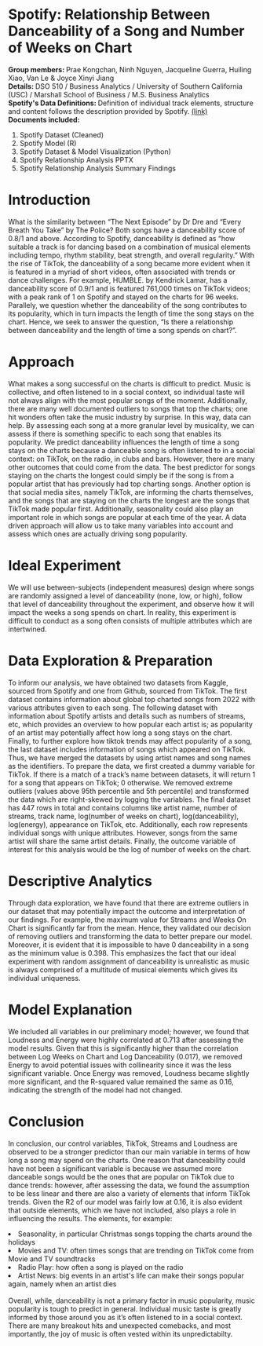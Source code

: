 # Spotify: Relationship Between Danceability of a Song and Number of Weeks on Chart
<b> Group members: </b> Prae Kongchan, Ninh Nguyen, Jacqueline Guerra, Huiling Xiao, Van Le & Joyce Xinyi Jiang
<br> 
<b> Details: </b> DSO 510 / Business Analytics / University of Southern California (USC) / Marshall School of Business / M.S. Business Analytics
<br>
<b> Spotify's Data Definitions: </b> Definition of individual track elements, structure and content follows the description provided by Spotify. 
<a href="https://developer.spotify.com/documentation/web-api/reference/#/operations/get-audio-analysis"> (link) </a>
</br>
<b> Documents included: </b>
<ol>
  <li> Spotify Dataset (Cleaned) </li>
  <li> Spotify Model (R) </li>
  <li> Spotify Dataset & Model Visualization (Python) </li>
  <li> Spotify Relationship Analysis PPTX </li>
  <li> Spotify Relationship Analysis Summary Findings </li>
</ol>


# Introduction
What is the similarity between “The Next Episode” by Dr Dre and “Every Breath You Take” by The Police? Both songs have a danceability score of 0.8/1 and above. According to Spotify, danceability is defined as “how suitable a track is for dancing based on a combination of musical elements including tempo, rhythm stability, beat strength, and overall regularity.” With the rise of TikTok, the danceability of a song became more evident when it is featured in a myriad of short videos, often associated with trends or dance challenges. For example, HUMBLE. by Kendrick Lamar, has a danceability score of 0.9/1 and is featured 761,000 times on TikTok videos; with a peak rank of 1 on Spotify and stayed on the charts for 96 weeks. Parallely, we question whether the danceability of the song contributes to its popularity, which in turn impacts the length of time the song stays on the chart. Hence, we seek to answer the question, “Is there a relationship between danceability and the length of time a song spends on chart?”.

# Approach
What makes a song successful on the charts is difficult to predict. Music is collective, and often listened to in a social context, so individual taste will not always align with the most popular songs of the moment. Additionally, there are many well documented outliers to songs that top the charts; one hit wonders often take the music industry by surprise. In this way, data can help. By assessing each song at a more granular level by musicality, we can assess if there is something specific to each song that enables its popularity. We predict danceability influences the length of time a song stays on the charts because a danceable song is often listened to in a social context: on TikTok, on the radio, in clubs and bars. However, there are many other outcomes that could come from the data. The best predictor for songs staying on the charts the longest could simply be if the song is from a popular artist that has previously had top charting songs. Another option is that social media sites, namely TikTok, are informing the charts themselves, and the songs that are staying on the charts the longest are the songs that TikTok made popular first. Additionally, seasonality could also play an important role in which songs are popular at each time of the year. A data driven approach will allow us to take many variables into account and assess which ones are actually driving song popularity.

# Ideal Experiment
We will use between-subjects (independent measures) design where songs are randomly assigned a level of danceability (none, low, or high), follow that level of danceability throughout the experiment, and observe how it will impact the weeks a song spends on chart. In reality, this experiment is difficult to conduct as a song often consists of multiple attributes which are intertwined.

# Data Exploration & Preparation
To inform our analysis, we have obtained two datasets from Kaggle, sourced from Spotify and one from Github, sourced from TikTok. The first dataset contains information about global top charted songs from 2022 with various attributes given to each song. The following dataset with information about Spotify artists and details such as numbers of streams, etc, which provides an overview to how popular each artist is; as popularity of an artist may potentially affect how long a song stays on the chart. Finally, to further explore how tiktok trends may affect popularity of a song, the last dataset includes information of songs which appeared on TikTok.
<br>
Thus, we have merged the datasets by using artist names and song names as the identifiers. To prepare the data, we first created a dummy variable for TikTok. If there is a match of a track’s name between datasets, it will return 1 for a song that appears on TikTok; 0 otherwise. We removed extreme outliers (values above 95th percentile and 5th percentile) and transformed the data which are right-skewed by logging the variables. The final dataset has 447 rows in total and contains columns like artist name, number of streams, track name, log(number of weeks on chart), log(danceability), log(energy), appearance on TikTok, etc. Additionally, each row represents individual songs with unique attributes. However, songs from the same artist will share the same artist details. Finally, the outcome variable of interest for this analysis would be the log of number of weeks on the chart. </br>

# Descriptive Analytics 
Through data exploration, we have found that there are extreme outliers in our dataset that may potentially impact the outcome and interpretation of our findings. For example, the maximum value for Streams and Weeks On Chart is significantly far from the mean. Hence, they validated our decision of removing outliers and transforming the data to better prepare our model. Moreover, it is evident that it is impossible to have 0 danceability in a song as the minimum value is 0.398. This emphasizes the fact that our ideal experiment with random assignment of danceability is unrealistic as music is always comprised of a multitude of musical elements which gives its individual uniqueness. 

# Model Explanation
We included all variables in our preliminary model; however, we found that Loudness and Energy were highly correlated at 0.713 after assessing the model results. Given that this is significantly higher than the correlation between Log Weeks on Chart and Log Danceability (0.017), we removed Energy to avoid potential issues with collinearity since it was the less significant variable. Once Energy was removed, Loudness became slightly more significant, and the R-squared value remained the same as 0.16, indicating the strength of the model had not changed.

# Conclusion
In conclusion, our control variables, TikTok, Streams and Loudness are observed to be a stronger predictor than our main variable in terms of how long a song may spend on the charts. One reason that danceability could have not been a significant variable is because we assumed more danceable songs would be the ones that are popular on TikTok due to dance trends: however, after assessing the data, we found the assumption to be less linear and there are also a variety of elements that inform TikTok trends. Given the R2 of our model was fairly low at 0.16, it is also evident that outside elements, which we have not included, also plays a role in influencing the results. The elements, for example: 
<br>
<li> Seasonality, in particular Christmas songs topping the charts around the holidays </li>
<li> Movies and TV: often times songs that are trending on TikTok come from Movie and TV soundtracks </li>
<li> Radio Play: how often a song is played on the radio </li>
<li> Artist News: big events in an artist's life can make their songs popular again, namely when an artist dies </li>
</br>
Overall, while, danceability is not a primary factor in music popularity, music popularity is tough to predict in general. Individual music taste is greatly informed by those around you as it’s often listened to in a social context. There are many breakout hits and unexpected comebacks, and most importantly, the joy of music is often vested within its unpredictabilty. 

